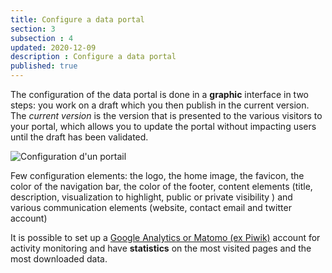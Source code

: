 ```yaml
---
title: Configure a data portal
section: 3
subsection : 4
updated: 2020-12-09
description : Configure a data portal
published: true
---
```


The configuration of the data portal is done in a **graphic** interface in two steps: you work on a draft which you then publish in the current version. The *current version* is the version that is presented to the various visitors to your portal, which allows you to update the portal without impacting users until the draft has been validated.


![Configuration d'un portail](./images/functional-presentation/configuration-portail.jpg)


Few configuration elements: the logo, the home image, the favicon, the color of the navigation bar, the color of the footer, content elements (title, description, visualization to highlight, public or private visibility ) and various communication elements (website, contact email and twitter account)

It is possible to set up a [Google Analytics or Matomo (ex Piwik)](./analytics) account for activity monitoring and have **statistics** on the most visited pages and the most downloaded data.
